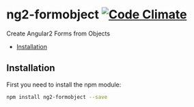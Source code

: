 # ng2-formobject [![Code Climate](https://codeclimate.com/github/haiko/ng2-formobject/badges/gpa.svg)](https://codeclimate.com/github/haiko/ng2-formobject)
Create Angular2 Forms from Objects


* [Installation](#installation)

## Installation
First you need to install the npm module:
```sh
npm install ng2-formobject --save
```
